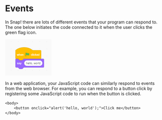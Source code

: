 # Events

In Snap! there are lots of different events that your program can respond to.  The one below initiates the code connected to it when the user clicks the green flag icon.

![](../.gitbook/assets/image%20%28106%29.png)

In a web application, your JavaScript code can similarly respond to events from the web browser. For example, you can respond to a button click by registering some JavaScript code to run when the button is clicked.

```markup
<body>
    <button onclick="alert('hello, world');">Click me</button>
</body>
```

